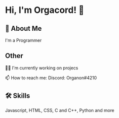 
# Hi, I'm Orgacord! 👋


## 🚀 About Me
I'm a Programmer


## Other 
👩‍💻 I'm currently working on projecs

📫 How to reach me: Discord: Organon#4210


## 🛠 Skills
Javascript, HTML, CSS, C and C++, Python and more


<!---
Orgacord/Orgacord is a ✨ special ✨ repository because its `README.md` (this file) appears on your GitHub profile.
You can click the Preview link to take a look at your changes.
--->
